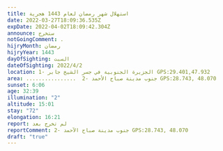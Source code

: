 ```yaml
---
title: استهلال شهر رمضان لعام 1443 هجرية
date: 2022-03-27T18:09:36.535Z
expDate: 2022-04-02T18:09:42.304Z
announce: ستخرج
notGoingComment: .
hijryMonth: رمضان
hijryYear: 1443
dayOfSighting: السبت
dateOfSighting: 2022/4/2
location: 1- الجزيرة الجنوبية في جسر الشيخ جابر GPS:29.401,47.932
area: ................  2- جنوب مدينة صباح الأحمد GPS:28.743, 48.070
sunset: 6:06
age: 32:39
illumination: "2"
altitude: 15:01
stay: "72"
elongation: 16:21
report: لم تخرج بعد
reportComment: 2- جنوب مدينة صباح الآحمد GPS:28.743, 48.070
draft: "true"
---
```

